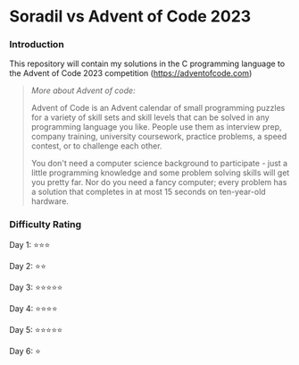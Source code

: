 # Soradil vs Advent of Code 2023

### Introduction
This repository will contain my solutions in the C programming language to the Advent of Code 2023 competition (https://adventofcode.com)

> *More about Advent of code:*
> 
> Advent of Code is an Advent calendar of small programming puzzles for a variety of skill sets and skill levels that can be solved in any programming language you like.
> People use them as interview prep, company training, university coursework, practice problems, a speed contest, or to challenge each other.
> 
> You don't need a computer science background to participate - just a little programming knowledge and some problem solving skills will get you pretty far.
> Nor do you need a fancy computer; every problem has a solution that completes in at most 15 seconds on ten-year-old hardware.

### Difficulty Rating

Day 1: ⭐⭐⭐

Day 2: ⭐⭐

Day 3: ⭐⭐⭐⭐⭐

Day 4: ⭐⭐⭐⭐

Day 5: ⭐⭐⭐⭐⭐

Day 6: ⭐
